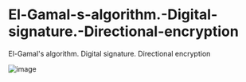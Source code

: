 # El-Gamal-s-algorithm.-Digital-signature.-Directional-encryption
El-Gamal's algorithm. Digital signature. Directional encryption

![image](https://github.com/VolodymyrNakonechnyi/El-Gamal-s-algorithm.-Digital-signature.-Directional-encryption/assets/146861887/a865efc4-6b38-46ab-93fa-c4d1673d7fa8)
